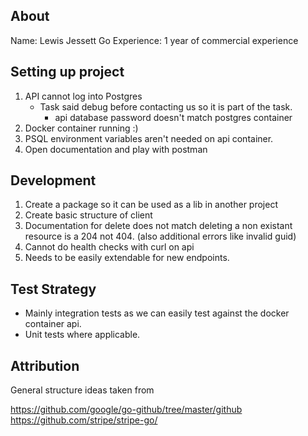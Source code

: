 ## About

Name: Lewis Jessett
Go Experience: 1 year of commercial experience

## Setting up project

1. API cannot log into Postgres
    - Task said debug before contacting us so it is part of the task.
        - api database password doesn't match postgres container
2. Docker container running :)
3. PSQL environment variables aren't needed on api container.
4. Open documentation and play with postman

## Development
1. Create a package so it can be used as a lib in another project
2. Create basic structure of client
3. Documentation for delete does not match deleting a non existant resource is a 204 not 404. (also additional errors like invalid guid)
4. Cannot do health checks with curl on api
5. Needs to be easily extendable for new endpoints.

## Test Strategy
- Mainly integration tests as we can easily test against the docker container api.
- Unit tests where applicable.

## Attribution

General structure ideas taken from

https://github.com/google/go-github/tree/master/github
https://github.com/stripe/stripe-go/
